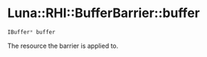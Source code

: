 # Luna::RHI::BufferBarrier::buffer

```c++
IBuffer* buffer
```

The resource the barrier is applied to. 

